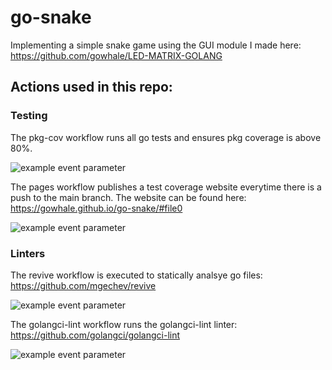 # go-snake
Implementing a simple snake game using the GUI module I made here: https://github.com/gowhale/LED-MATRIX-GOLANG

## Actions used in this repo:

### Testing

The pkg-cov workflow runs all go tests and ensures pkg coverage is above 80%.

![example event parameter](https://github.com/gowhale/go-snake/actions/workflows/pkg-cov.yml/badge.svg?event=push)

The pages workflow publishes a test coverage website everytime there is a push to the main branch. The website can be found here: https://gowhale.github.io/go-snake/#file0

![example event parameter](https://github.com/gowhale/go-snake/actions/workflows/pages.yml/badge.svg?event=push)

### Linters

The revive workflow is executed to statically analsye go files: https://github.com/mgechev/revive

![example event parameter](https://github.com/gowhale/go-snake/actions/workflows/revive.yml/badge.svg?event=push)

The golangci-lint workflow runs the golangci-lint linter: https://github.com/golangci/golangci-lint

![example event parameter](https://github.com/gowhale/go-snake/actions/workflows/golangci-lint.yml/badge.svg?event=push)
